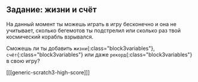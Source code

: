 ## Задание: жизни и счёт

На данный момент ты можешь играть в игру бесконечно и она не учитывает, сколько бегемотов ты подстрелил или сколько раз твой космический корабль взрывался.

Сможешь ли ты добавить `жизни`{:class="block3variables"}, `счёт`{:class="block3variables"} или даже `рекорд`{:class="block3variables"} в свою игру?

[[[generic-scratch3-high-score]]]